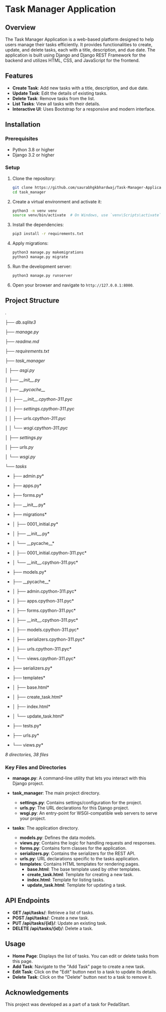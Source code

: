 # Task Manager Application

## Overview

The Task Manager Application is a web-based platform designed to help users manage their tasks efficiently. It provides functionalities to create, update, and delete tasks, each with a title, description, and due date. The application is built using Django and Django REST Framework for the backend and utilizes HTML, CSS, and JavaScript for the frontend.

## Features

- **Create Task**: Add new tasks with a title, description, and due date.
- **Update Task**: Edit the details of existing tasks.
- **Delete Task**: Remove tasks from the list.
- **List Tasks**: View all tasks with their details.
- **Interactive UI**: Uses Bootstrap for a responsive and modern interface.

## Installation

### Prerequisites

- Python 3.8 or higher
- Django 3.2 or higher

### Setup

1. Clone the repository:

    ```bash
    git clone https://github.com/saurabhgkbhardwaj/Task-Manager-Application.git
    cd task_manager
    ```

2. Create a virtual environment and activate it:

    ```bash
    python3 -m venv venv
    source venv/bin/activate  # On Windows, use `venv\Scripts\activate`
    ```

3. Install the dependencies:

    ```bash
    pip3 install -r requirements.txt
    ```

4. Apply migrations:

    ```bash
    python3 manage.py makemigrations
    python3 manage.py migrate
    ```

5. Run the development server:

    ```bash
    python3 manage.py runserver
    ```

6. Open your browser and navigate to `http://127.0.0.1:8000`.

## Project Structure


*.*

*├── db.sqlite3*

*├── manage.py*

*├── readme.md*

*├── requirements.txt*

*├── task_manager*

*│ ├── asgi.py*

*│ ├── \_\_init\_\_.py*

*│ ├── \_\_pycache\_\_*

*│ │ ├── \_\_init\_\_.cpython-311.pyc*

*│ │ ├── settings.cpython-311.pyc*

*│ │ ├── urls.cpython-311.pyc*

*│ │ └── wsgi.cpython-311.pyc*

*│ ├── settings.py*

*│ ├── urls.py*

*│ └── wsgi.py*

*└── tasks*

* ├── admin.py*

* ├── apps.py*

* ├── forms.py*

* ├── \_\_init\_\_.py*

* ├── migrations*

* │ ├── 0001_initial.py*

* │ ├── \_\_init\_\_.py*

* │ └── \_\_pycache\_\_*

* │ ├── 0001_initial.cpython-311.pyc*

* │ └── \_\_init\_\_.cpython-311.pyc*

* ├── models.py*

* ├── \_\_pycache\_\_*

* │ ├── admin.cpython-311.pyc*

* │ ├── apps.cpython-311.pyc*

* │ ├── forms.cpython-311.pyc*

* │ ├── \_\_init\_\_.cpython-311.pyc*

* │ ├── models.cpython-311.pyc*

* │ ├── serializers.cpython-311.pyc*

* │ ├── urls.cpython-311.pyc*

* │ └── views.cpython-311.pyc*

* ├── serializers.py*

* ├── templates*

* │ ├── base.html*

* │ ├── create_task.html*

* │ ├── index.html*

* │ └── update_task.html*

* ├── tests.py*

* ├── urls.py*

* └── views.py*

*8 directories, 38 files*


### Key Files and Directories

- **manage.py**: A command-line utility that lets you interact with this Django project.

- **task_manager**: The main project directory.
  - **settings.py**: Contains settings/configuration for the project.
  - **urls.py**: The URL declarations for this Django project.
  - **wsgi.py**: An entry-point for WSGI-compatible web servers to serve your project.

- **tasks**: The application directory.
  - **models.py**: Defines the data models.
  - **views.py**: Contains the logic for handling requests and responses.
  - **forms.py**: Contains form classes for the application.
  - **serializers.py**: Contains the serializers for the REST API.
  - **urls.py**: URL declarations specific to the tasks application.
  - **templates**: Contains HTML templates for rendering pages.
    - **base.html**: The base template used by other templates.
    - **create_task.html**: Template for creating a new task.
    - **index.html**: Template for listing tasks.
    - **update_task.html**: Template for updating a task.

## API Endpoints

- **GET /api/tasks/**: Retrieve a list of tasks.
- **POST /api/tasks/**: Create a new task.
- **PUT /api/tasks/{id}/**: Update an existing task.
- **DELETE /api/tasks/{id}/**: Delete a task.

## Usage

- **Home Page**: Displays the list of tasks. You can edit or delete tasks from this page.
- **Add Task**: Navigate to the "Add Task" page to create a new task.
- **Edit Task**: Click on the "Edit" button next to a task to update its details.
- **Delete Task**: Click on the "Delete" button next to a task to remove it.



## Acknowledgements

This project was developed as a part of a task for PedalStart.
